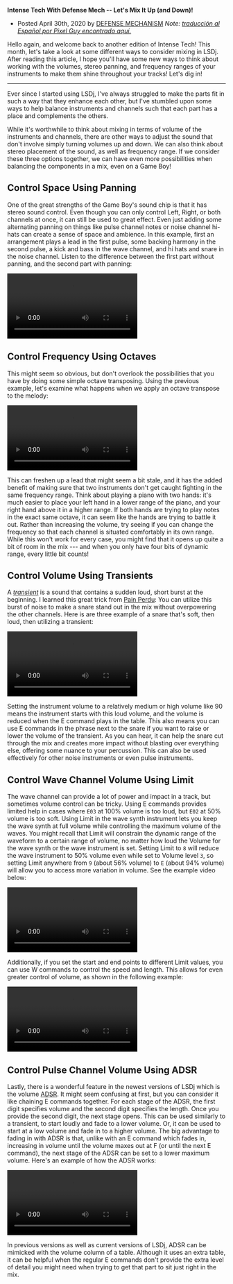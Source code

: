 **Intense Tech With Defense Mech -- Let's Mix It Up (and Down)!**
- Posted April 30th, 2020 by [DEFENSE
MECHANISM](https://defensemech.com) *Note: [traducción al Español por Pixel Guy encontrado aquí.](../es/15-que-no-se-te-pase-la-mezcla.md.html)*

Hello again, and welcome back to another edition of Intense Tech! This
month, let's take a look at some different ways to consider mixing in
LSDj. After reading this article, I hope you'll have some new ways to
think about working with the volumes, stereo panning, and frequency
ranges of your instruments to make them shine throughout your tracks!
Let's dig in!

------------------------------------------------------------------------

Ever since I started using LSDj, I've always struggled to make the parts
fit in such a way that they enhance each other, but I've stumbled upon
some ways to help balance instruments and channels such that each part
has a place and complements the others.

While it's worthwhile to think about mixing in terms of volume of the
instruments and channels, there are other ways to adjust the sound that
don't involve simply turning volumes up and down. We can also think
about stereo placement of the sound, as well as frequency range. If we
consider these three options together, we can have even more
possibilities when balancing the components in a mix, even on a Game
Boy!

Control Space Using Panning
---------------------------

One of the great strengths of the Game Boy's sound chip is that it has
stereo sound control. Even though you can only control Left, Right, or
both channels at once, it can still be used to great effect. Even just
adding some alternating panning on things like pulse channel notes or
noise channel hi-hats can create a sense of space and ambience. In this
example, first an arrangement plays a lead in the first pulse, some
backing harmony in the second pulse, a kick and bass in the wave
channel, and hi hats and snare in the noise channel. Listen to the
difference between the first part without panning, and the second part
with panning:

![ ](../media/panning.mp4)

Control Frequency Using Octaves
-------------------------------

This might seem so obvious, but don't overlook the possibilities that
you have by doing some simple octave transposing. Using the previous
example, let's examine what happens when we apply an octave transpose to
the melody:

![ ](../media/octave.mp4)

This can freshen up a lead that might seem a bit stale, and it has the
added benefit of making sure that two instruments don't get caught
fighting in the same frequency range. Think about playing a piano with
two hands: it's much easier to place your left hand in a lower range of
the piano, and your right hand above it in a higher range. If both hands
are trying to play notes in the exact same octave, it can seem like the
hands are trying to battle it out. Rather than increasing the volume,
try seeing if you can change the frequency so that each channel is
situated comfortably in its own range. While this won't work for every
case, you might find that it opens up quite a bit of room in the mix ---
and when you only have four bits of dynamic range, every little bit
counts!

Control Volume Using Transients
-------------------------------

A [*transient*]("https://en.wikipedia.org/wiki/Transient_(acoustics)") is
a sound that contains a sudden loud, short burst at the beginning. I
learned this great trick from [Pain
Perdu](https://soundcloud.com/pain-perdu): You can utilize this burst of
noise to make a snare stand out in the mix without overpowering the
other channels. Here is are three example of a snare that's soft, then
loud, then utilizing a transient:

![ ](../media/snare.mp4)

Setting the instrument volume to a relatively medium or high volume like
90 means the instrument starts with this loud volume, and the volume is
reduced when the E command plays in the table. This also means you can
use E commands in the phrase next to the snare if you want to raise or
lower the volume of the transient. As you can hear, it can help the
snare cut through the mix and creates more impact without blasting over
everything else, offering some nuance to your percussion. This can also
be used effectively for other noise instruments or even pulse
instruments.

Control Wave Channel Volume Using Limit
---------------------------------------

The wave channel can provide a lot of power and impact in a track, but
sometimes volume control can be tricky. Using E commands provides
limited help in cases where `E03` at 100% volume is too loud, but `E02` at
50% volume is too soft. Using Limit in the wave synth instrument lets
you keep the wave synth at full volume while controlling the maximum
volume of the waves. You might recall that Limit will constrain the
dynamic range of the waveform to a certain range of volume, no matter
how loud the Volume for the wave synth or the wave instrument is set.
Setting Limit to `8` will reduce the wave instrument to 50% volume even
while set to Volume level `3`, so setting Limit anywhere from `9` (about 56%
volume) to `E` (about 94% volume) will allow you to access more variation
in volume. See the example video below:

![ ](../media/limit1.mp4)

Additionally, if you set the start and end points to different Limit
values, you can use W commands to control the speed and length. This
allows for even greater control of volume, as shown in the following
example:

![ ](../media/limit2.mp4)

Control Pulse Channel Volume Using ADSR
---------------------------------------

Lastly, there is a wonderful feature in the newest versions of LSDj
which is the volume
[ADSR]("https://en.wikipedia.org/wiki/Envelope_(music)#ADSR"). It might
seem confusing at first, but you can consider it like chaining E
commands together. For each stage of the ADSR, the first digit specifies
volume and the second digit specifies the length. Once you provide the
second digit, the next stage opens. This can be used similarly to a
transient, to start loudly and fade to a lower volume. Or, it can be
used to start at a low volume and fade in to a higher volume. The big
advantage to fading in with ADSR is that, unlike with an E command which
fades in, increasing in volume until the volume maxes out at F (or until
the next E command), the next stage of the ADSR can be set to a lower
maximum volume. Here's an example of how the ADSR works:

![ ](../media/adsr.mp4)

In previous versions as well as current versions of LSDj, ADSR can be
mimicked with the volume column of a table. Although it uses an extra
table, it can be helpful when the regular E commands don't provide the
extra level of detail you might need when trying to get that part to sit
just right in the mix.


